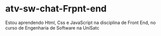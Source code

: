# atv-sw-chat-Frpnt-end
Estou aprendendo Html, Css e JavaScript na disciplina de Front End, no curso de Engenharia de Software na UniSatc
